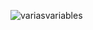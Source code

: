 ![variasvariables](https://user-images.githubusercontent.com/30559667/103104535-dbb04b00-45f5-11eb-91ac-1340d261e61a.PNG)
